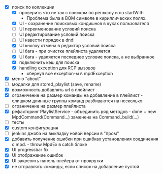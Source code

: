  - [x] поиск по коллекции
   - [x] проверить что не так с поиском по регэкспу и по startWith
        - Проблема была в BOM символе в кириллических полях.
   - [x] UI - сохранение поисковых кондишнов в куках пользователя
   - [ ] UI переименование условий поиска
   - [ ] UI редактирование условий поиска
   - [ ] UI навести порядок в dnd
   - [x] UI кнопку отмена в редактор условий поиска
   - [ ] UI бага - при очистке плейлиста удаляется 
   - [x] UI бага - удаляется последнее условие поиска, а не выбранное
   - [x] подключить кэш для поиска
   - [x] handling exception для RCP вызовов
        - обернул все exception-ы в mpdException
 - [x] меню "about"
 - [ ] модалки для stored_playlist (save, rename)
 - [x] возможность добавлять url в плейлист
 - [x] ограничение на размер команды на добавление в плейлист
        - слишком длинные группы команд разбиваются на несколько
 - [ ] ограничение на размер плейлиста
 - [x] рефакторинг PlaylistService - объединить ряд методов
        - done + new MpdCommand(Command...) заменена на Command.<COMMAND>.build(...)
 - [ ] тесты
 - [x] custom конфигурация
 - [ ] jenkins джоба на выкладку новой версии в "пром"
 - [x] добавить получение ошибки при ошибках установления соединения с mpd.
         - throw MpdEx в catch блоке
 - [x] UI progressbar fix
 - [x] UI отображение ошибок
 - [x] UI закрепить панель плейера от прокрутки
 - [x] не отправлять команды, если список на добавление пустой
